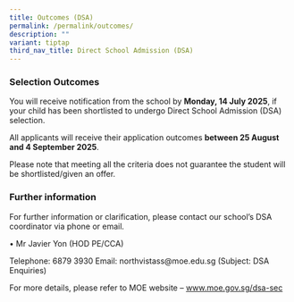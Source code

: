 ```yaml
---
title: Outcomes (DSA)
permalink: /permalink/outcomes/
description: ""
variant: tiptap
third_nav_title: Direct School Admission (DSA)
---
```

<h3><strong>Selection Outcomes</strong></h3>
<p>You will receive notification from the school by <strong>Monday, 14 July 2025</strong>,
if your child has been shortlisted to undergo Direct School Admission (DSA)
selection.</p>
<p>All applicants will receive their application outcomes <strong>between 25 August and 4 September 2025</strong>.</p>
<p>Please note that meeting all the criteria does not guarantee the student
will be shortlisted/given an offer.</p>
<h3><strong>Further information</strong></h3>
<p>For further information or clarification, please contact our school’s
DSA coordinator via phone or email.</p>
<p>• Mr Javier Yon (HOD PE/CCA)</p>
<p>Telephone: 6879 3930 Email: northvistass@moe.edu.sg (Subject: DSA Enquiries)</p>
<p>For more details, please refer to MOE website – <a href="http://www.moe.gov.sg/dsa-sec" rel="noopener noreferrer nofollow" target="_blank">www.moe.gov.sg/dsa-sec</a>
</p>